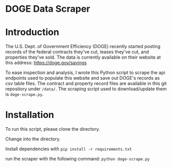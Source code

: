 # DOGE Data Scraper

# Introduction
The U.S. Dept. of Government Efficiency (DOGE) recently started posting records of the federal contracts they've cut, leases they've cut, and properties they've sold. The data is currently available on their website at this address: https://doge.gov/savings

To ease inspection and analysis, I wrote this Python script to scrape the api endpoints used to populate this website and save out DOGE's records as csv table files. The contract and property record files are available in this git repository under `/data/`. The scraping script used to download/update them is `doge-scrape.py`.

# Installation
To run this script, please clone the directory.

Change into the directory.

Install dependencies with
```pip install -r requirements.txt```


run the scraper with the following command:
```python doge-scrape.py```
